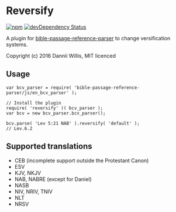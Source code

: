 # Reversify

[![npm](https://img.shields.io/npm/v/reversify.svg)](https://www.npmjs.com/package/reversify) [![devDependency Status](https://img.shields.io/david/dev/curiousdannii/reversify.svg)](https://david-dm.org/curiousdannii/reversify#info=devDependencies)

A plugin for [bible-passage-reference-parser](https://www.npmjs.com/package/bible-passage-reference-parser) to change versification systems.

Copyright (c) 2016 Dannii Willis, MIT licenced

## Usage

```
var bcv_parser = require( 'bible-passage-reference-parser/js/en_bcv_parser' );

// Install the plugin
require( 'reversify' )( bcv_parser );
var bcv = new bcv_parser.bcv_parser();

bcv.parse( 'Lev 5:21 NAB' ).reversify( 'default' );
// Lev.6.2
```

## Supported translations

 - CEB (incomplete support outside the Protestant Canon)
 - ESV
 - KJV, NKJV
 - NAB, NABRE (except for Daniel)
 - NASB
 - NIV, NRIV, TNIV
 - NLT
 - NRSV
